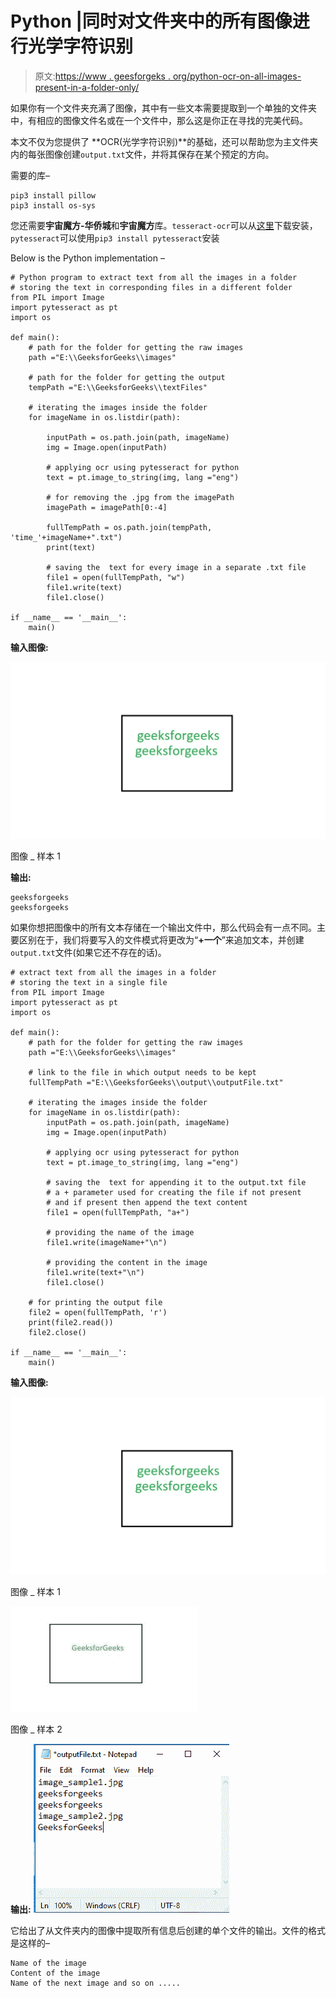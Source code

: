 # Python |同时对文件夹中的所有图像进行光学字符识别

> 原文:[https://www . geesforgeks . org/python-ocr-on-all-images-present-in-a-folder-only/](https://www.geeksforgeeks.org/python-ocr-on-all-the-images-present-in-a-folder-simultaneously/)

如果你有一个文件夹充满了图像，其中有一些文本需要提取到一个单独的文件夹中，有相应的图像文件名或在一个文件中，那么这是你正在寻找的完美代码。

本文不仅为您提供了 **OCR(光学字符识别)**的基础，还可以帮助您为主文件夹内的每张图像创建`output.txt`文件，并将其保存在某个预定的方向。

需要的库–

```
pip3 install pillow
pip3 install os-sys
```

您还需要**宇宙魔方-华侨城**和**宇宙魔方**库。`tesseract-ocr`可以从[这里](https://github.com/UB-Mannheim/tesseract/wiki)下载安装，`pytesseract`可以使用`pip3 install pytesseract`安装

Below is the Python implementation –

```
# Python program to extract text from all the images in a folder
# storing the text in corresponding files in a different folder
from PIL import Image
import pytesseract as pt
import os

def main():
    # path for the folder for getting the raw images
    path ="E:\\GeeksforGeeks\\images"

    # path for the folder for getting the output
    tempPath ="E:\\GeeksforGeeks\\textFiles"

    # iterating the images inside the folder
    for imageName in os.listdir(path):

        inputPath = os.path.join(path, imageName)
        img = Image.open(inputPath)

        # applying ocr using pytesseract for python
        text = pt.image_to_string(img, lang ="eng")

        # for removing the .jpg from the imagePath
        imagePath = imagePath[0:-4]

        fullTempPath = os.path.join(tempPath, 'time_'+imageName+".txt")
        print(text)

        # saving the  text for every image in a separate .txt file
        file1 = open(fullTempPath, "w")
        file1.write(text)
        file1.close() 

if __name__ == '__main__':
    main()
```

**输入图像:**

![](img/c2b886d05fed1c3f5256aea13eabc18d.png)

图像 _ 样本 1

**输出:**

```
geeksforgeeks
geeksforgeeks

```

如果你想把图像中的所有文本存储在一个输出文件中，那么代码会有一点不同。主要区别在于，我们将要写入的文件模式将更改为“**+一个**”来追加文本，并创建`output.txt`文件(如果它还不存在的话)。

```
# extract text from all the images in a folder
# storing the text in a single file
from PIL import Image
import pytesseract as pt
import os

def main():
    # path for the folder for getting the raw images
    path ="E:\\GeeksforGeeks\\images"

    # link to the file in which output needs to be kept
    fullTempPath ="E:\\GeeksforGeeks\\output\\outputFile.txt"

    # iterating the images inside the folder
    for imageName in os.listdir(path):
        inputPath = os.path.join(path, imageName)
        img = Image.open(inputPath)

        # applying ocr using pytesseract for python
        text = pt.image_to_string(img, lang ="eng")

        # saving the  text for appending it to the output.txt file
        # a + parameter used for creating the file if not present
        # and if present then append the text content
        file1 = open(fullTempPath, "a+")

        # providing the name of the image
        file1.write(imageName+"\n")

        # providing the content in the image
        file1.write(text+"\n")
        file1.close() 

    # for printing the output file
    file2 = open(fullTempPath, 'r')
    print(file2.read())
    file2.close()        

if __name__ == '__main__':
    main()
```

**输入图像:**

![](img/c2b886d05fed1c3f5256aea13eabc18d.png)

图像 _ 样本 1

![](img/a6f5569262f9e41a5e9e812cf598d112.png)

图像 _ 样本 2

**输出:**
![](img/58bd85d73c62a844e521e0ce9aad683e.png)

它给出了从文件夹内的图像中提取所有信息后创建的单个文件的输出。文件的格式是这样的–

```
Name of the image
Content of the image
Name of the next image and so on .....
```